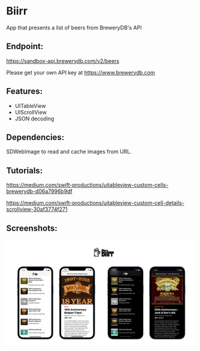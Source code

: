 # Biirr 
App that presents a list of beers from BreweryDB's API

## Endpoint:
https://sandbox-api.brewerydb.com/v2/beers


Please get your own API key at https://www.brewerydb.com

## Features: 
- UITableView 
- UIScrollView 
- JSON decoding 

## Dependencies:
SDWebImage to read and cache images from URL.

## Tutorials:
https://medium.com/swift-productions/uitableview-custom-cells-brewerydb-d06a7996b9df

https://medium.com/swift-productions/uitableview-custom-cell-details-scrollview-30af3774f271

## Screenshots:

![biirr_banner](biirr_banner.png)
